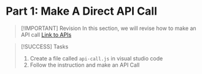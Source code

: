# Part 1: Make A Direct API Call
> [!IMPORTANT] Revision
> In this section, we will revise how to make an API call
> [Link to APIs](https://github.com/public-apis/public-apis?tab=readme-ov-file#programming)

> [!SUCCESS] Tasks
> 1. Create a file called `api-call.js` in visual studio code
> 2. Follow the instruction and make an API Call


